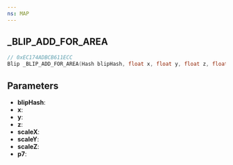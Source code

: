 ```yaml
---
ns: MAP
---
```

## _BLIP_ADD_FOR_AREA

```c
// 0xEC174ADBCB611ECC
Blip _BLIP_ADD_FOR_AREA(Hash blipHash, float x, float y, float z, float scaleX, float scaleY, float scaleZ, int p7);
```

## Parameters
* **blipHash**:
* **x**:
* **y**:
* **z**:
* **scaleX**:
* **scaleY**:
* **scaleZ**:
* **p7**:

